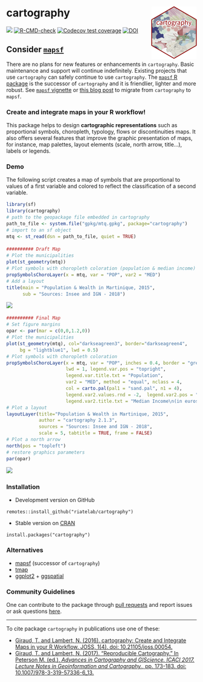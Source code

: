# cartography <img src="man/figures/logo.png" align="right" alt="" width="120" />

[![](https://www.r-pkg.org/badges/version/cartography)](https://cran.r-project.org/package=cartography)
[![R-CMD-check](https://github.com/riatelab/cartography/actions/workflows/R-CMD-check.yaml/badge.svg)](https://github.com/riatelab/cartography/actions/workflows/R-CMD-check.yaml)
[![Codecov test coverage](https://codecov.io/gh/riatelab/cartography/branch/master/graph/badge.svg)](https://app.codecov.io/gh/riatelab/cartography)
[![DOI](https://joss.theoj.org/papers/10.21105/joss.00054/status.svg)](https://doi.org/10.21105/joss.00054)



## Consider [`mapsf`](https://riatelab.github.io/mapsf/)

There are no plans for new features or enhancements in `cartography`. 
Basic maintenance and support will continue indefinitely. 
Existing projects that use `cartography` can safely continue to use `cartography`. 
The [`mapsf` R package](https://riatelab.github.io/mapsf/) is the successor of `cartography` and it is friendlier, lighter and more robust. 
See [`mapsf` vignette](https://riatelab.github.io/mapsf/articles/mapsf.html) or [this blog post](https://rgeomatic.hypotheses.org/2212) to migrate from `cartography` to `mapsf`.




### Create and integrate maps in your R workflow! 
This package helps to design **cartographic representations** such as proportional symbols, choropleth, typology, flows or discontinuities maps. It also offers several features that improve the graphic presentation of maps, for instance, map palettes, layout elements (scale, north arrow, title...), labels or legends.


### Demo
The following script creates a map of symbols that are proportional to values of a 
first variable and colored to reflect the classification of a second variable.  


```r
library(sf)
library(cartography)
# path to the geopackage file embedded in cartography
path_to_file <- system.file("gpkg/mtq.gpkg", package="cartography")
# import to an sf object
mtq <- st_read(dsn = path_to_file, quiet = TRUE)

########## Draft Map
# Plot the municipalities
plot(st_geometry(mtq))
# Plot symbols with choropleth coloration (population & median income)
propSymbolsChoroLayer(x = mtq, var = "POP", var2 = "MED")
# Add a layout
title(main = "Population & Wealth in Martinique, 2015", 
      sub = "Sources: Insee and IGN - 2018")
```

![](https://raw.githubusercontent.com/riatelab/cartography/master/img/readme_raw.png)

```r
########## Final Map
# Set figure margins
opar <- par(mar = c(0,0,1.2,0))
# Plot the municipalities
plot(st_geometry(mtq), col="darkseagreen3", border="darkseagreen4",  
     bg = "lightblue1", lwd = 0.5)
# Plot symbols with choropleth coloration
propSymbolsChoroLayer(x = mtq, var = "POP", inches = 0.4, border = "grey50",
                      lwd = 1, legend.var.pos = "topright", 
                      legend.var.title.txt = "Population",
                      var2 = "MED", method = "equal", nclass = 4, 
                      col = carto.pal(pal1 = "sand.pal", n1 = 4),
                      legend.var2.values.rnd = -2,  legend.var2.pos = "left", 
                      legend.var2.title.txt = "Median Income\n(in euros)") 
# Plot a layout
layoutLayer(title="Population & Wealth in Martinique, 2015", 
            author = "cartography 2.1.3", 
            sources = "Sources: Insee and IGN - 2018", 
            scale = 5, tabtitle = TRUE, frame = FALSE)
# Plot a north arrow
north(pos = "topleft")
# restore graphics parameters
par(opar)
```
![](https://raw.githubusercontent.com/riatelab/cartography/master/img/readme_final.png)


### Installation
* Development version on GitHub
```{r}
remotes::install_github("riatelab/cartography")
```

* Stable version on [CRAN](https://CRAN.R-project.org/package=cartography/)
```{r}
install.packages("cartography")
```


### Alternatives

* [mapsf](https://github.com/riatelab/mapsf) (successor of `cartography`)
* [tmap](https://github.com/r-tmap/tmap)    
* [ggplot2](https://github.com/tidyverse/ggplot2) + [ggspatial](https://github.com/paleolimbot/ggspatial)     


### Community Guidelines

One can contribute to the package through [pull requests](https://github.com/riatelab/cartography/pulls) and report issues or ask questions [here](https://github.com/riatelab/cartography/issues).


_________

To cite package `cartography` in publications use one of these:  

* [Giraud, T. and Lambert, N. (2016). cartography: Create and Integrate Maps in your R Workflow. JOSS, 1(4). doi: 10.21105/joss.00054.](https://doi.org/10.21105/joss.00054)
* [Giraud, T. and Lambert, N. (2017). “Reproducible Cartography.” In Peterson M. (ed.), _Advances in Cartography and GIScience. ICACI 2017. Lecture Notes in Geoinformation and Cartography._, pp. 173-183. doi: 10.1007/978-3-319-57336-6_13.](https://github.com/riatelab/ReproducibleCartography)  
